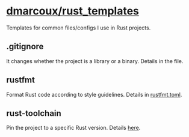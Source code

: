 # <a href="https://github.com/dmarcoux/rust_templates">dmarcoux/rust_templates</a>

Templates for common files/configs I use in Rust projects.

## .gitignore

It changes whether the project is a library or a binary.
Details in the file.

## rustfmt

Format Rust code according to style guidelines.
Details in [rustfmt.toml](./rustfmt.toml).

## rust-toolchain

Pin the project to a specific Rust version.
Details [here](https://github.com/rust-lang/rustup.rs#the-toolchain-file).
